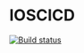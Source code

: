 # IOSCICD

[![Build status](https://build.appcenter.ms/v0.1/apps/7b272d38-02c1-4b0c-b560-ac8b513a99f0/branches/dev/badge)](https://appcenter.ms)
